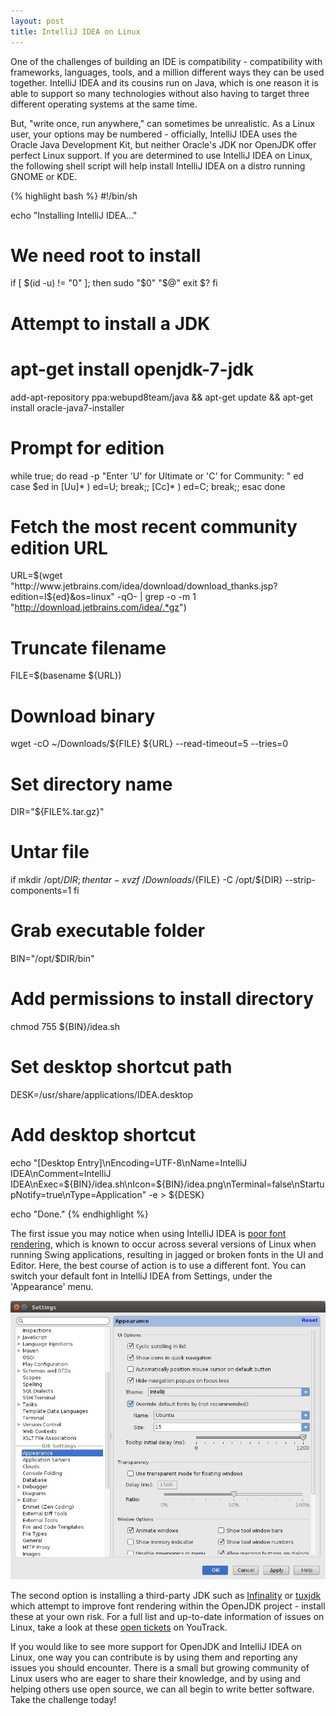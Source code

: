 ```yaml
---
layout: post
title: IntelliJ IDEA on Linux
---
```


One of the challenges of building an IDE is compatibility - compatibility with frameworks, languages, tools, and a million different ways they can be used together. IntelliJ IDEA and its cousins run on Java, which is one reason it is able to support so many technologies without also having to target three different operating systems at the same time. 

But, "write once, run anywhere," can sometimes be unrealistic. As a Linux user, your options may be numbered - officially, IntelliJ IDEA uses the Oracle Java Development Kit, but neither Oracle's JDK nor OpenJDK offer perfect Linux support. If you are determined to use IntelliJ IDEA on Linux, the following shell script will help install IntelliJ IDEA on a distro running GNOME or KDE.

{% highlight bash %}
#!/bin/sh

echo "Installing IntelliJ IDEA..."

# We need root to install
if [ $(id -u) != "0" ]; then
    sudo "$0" "$@" 
    exit $?
fi

# Attempt to install a JDK
# apt-get install openjdk-7-jdk
add-apt-repository ppa:webupd8team/java && apt-get update && apt-get install oracle-java7-installer

# Prompt for edition
while true; do
    read -p "Enter 'U' for Ultimate or 'C' for Community: " ed 
    case $ed in
        [Uu]* ) ed=U; break;;
        [Cc]* ) ed=C; break;;
    esac
done

# Fetch the most recent community edition URL
URL=$(wget "http://www.jetbrains.com/idea/download/download_thanks.jsp?edition=I${ed}&os=linux" -qO- | grep -o -m 1 "http://download.jetbrains.com/idea/.*gz")

# Truncate filename
FILE=$(basename ${URL})

# Download binary
wget -cO ~/Downloads/${FILE} ${URL} --read-timeout=5 --tries=0

# Set directory name
DIR="${FILE%\.tar\.gz}"

# Untar file
if mkdir /opt/${DIR}; then
    tar -xvzf ~/Downloads/${FILE} -C /opt/${DIR} --strip-components=1
fi

# Grab executable folder
BIN="/opt/$DIR/bin"

# Add permissions to install directory
chmod 755 ${BIN}/idea.sh

# Set desktop shortcut path
DESK=/usr/share/applications/IDEA.desktop

# Add desktop shortcut
echo "[Desktop Entry]\nEncoding=UTF-8\nName=IntelliJ IDEA\nComment=IntelliJ IDEA\nExec=${BIN}/idea.sh\nIcon=${BIN}/idea.png\nTerminal=false\nStartupNotify=true\nType=Application" -e > ${DESK}

echo "Done."
{% endhighlight %}

The first issue you may notice when using IntelliJ IDEA is [poor font rendering](http://youtrack.jetbrains.com/issue/IDEA-57233), which is known to occur across several versions of Linux when running Swing applications, resulting in jagged or broken fonts in the UI and Editor. Here, the best course of action is to use a different font. You can switch your default font in IntelliJ IDEA from Settings, under the 'Appearance' menu.

![Override default font](/images/override_font.jpg)

The second option is installing a third-party JDK such as [Infinality](http://www.infinality.net/blog/) or [tuxjdk](https://code.google.com/p/tuxjdk/) which attempt to improve font rendering within the OpenJDK project - install these at your own risk. For a full list and up-to-date information of issues on Linux, take a look at these [open tickets](http://youtrack.jetbrains.com/issues/IDEA?q=linux+sort+by%3A+votes+desc+%23Open#issueid=IDEA-22750) on YouTrack.

If you would like to see more support for OpenJDK and IntelliJ IDEA on Linux, one way you can contribute is by using them and reporting any issues you should encounter. There is a small but growing community of Linux users who are eager to share their knowledge, and by using and helping others use open source, we can all begin to write better software. Take the challenge today!
